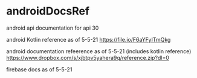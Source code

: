 # androidDocsRef
android api documentation for api 30

android Kotlin reference as of 5-5-21
https://file.io/F6aYFyITmQkg

android documentation refeerence as of 5-5-21 (includes kotlin reference)
https://www.dropbox.com/s/xjbtpv5yahera9q/reference.zip?dl=0

firebase docs as of 5-5-21


